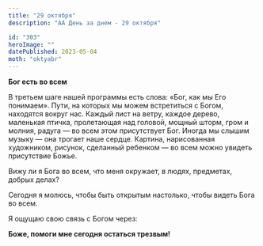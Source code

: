 ```yaml
---
title: "29 октября"
description: "АА День за днем - 29 октября"

id: "303"
heroImage: ""
datePublished: 2023-05-04
moth: "oktyabr"
---
```


**Бог есть во всем**

В третьем шаге нашей программы ecть слова: «Бог, как мы Его понимаем». Пути,
на которых мы можем встретиться с Богом, находятся вокруг нас. Каждый лист на
ветру, каждое дерево, маленькая птичка, пролетающая над головой, мощный шторм,
гром и молния, радуга — во всем этом присутствует Бог. Иногда мы слышим музыку
— она трогает наше сердце. Картина, нарисованная художником, рисунок,
сделанный ребенком — во всем можно увидеть присутствие Божье.

Вижу ли я Бога во всем, что меня окружает, в людях, предметах, добрых делах?

Сегодня я молюсь, чтобы быть открытым настолько, чтобы видеть Бога во всем.

Я ощущаю свою связь с Богом через:

**Боже, помоги мне сегодня остаться трезвым!**
